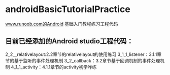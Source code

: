# androidBasicTutorialPractice
www.runoob.com的Android 基础入门教程练习工程代码

## 目前已经添加的Android studio工程代码：
  2_2__relativelayout:2.2章节的relativelayout的使用练习
  3_1_1_listener：3.1.1章节的基于监听的事件处理机制
  3_2_callback：3.2章节基于回调机制的事件处理机制
  4_1_1_activity：4.1.1章节的activity初学咋练
